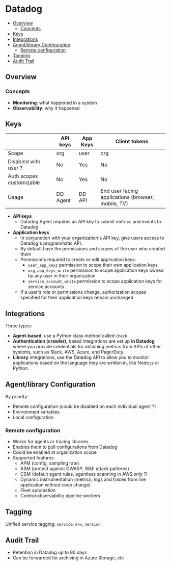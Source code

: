 # Datadog

- [Overview](#overview)
  - [Concepts](#concepts)
- [Keys](#keys)
- [Integrations](#integrations)
- [Agent/library Configuration](#agentlibrary-configuration)
  - [Remote configuration](#remote-configuration)
- [Tagging](#tagging)
- [Audit Trail](#audit-trail)


## Overview

### Concepts

- **Monitoring**: what happened in a system
- **Observability**: why it happened


## Keys

|                          | API keys | App Keys | Client tokens                                      |
| ------------------------ | -------- | -------- | -------------------------------------------------- |
| Scope                    | org      | user     | org                                                |
| Disabled with user ?     | No       | Yes      | No                                                 |  |
| Auth scopes customizable | No       | Yes      | No                                                 |  |
| Usage                    | DD Agent | DD API   | End user facing applications (browser, mobile, TV) |

- **API keys**
  - Datadog Agent requires an API key to submit metrics and events to Datadog
- **Application keys**
  - In conjunction with your organization's API key, give users access to Datadog's programmatic API.
  - By default have the permissions and scopes of the user who created them
  - Permissions required to create or edit application keys:
    - `user_app_keys` permission to scope their own application keys
    - `org_app_keys_write` permission to scope application keys owned by any user in their organization
    - `service_account_write` permission to scope application keys for service accounts
  - If a user's role or permissions change, authorization scopes specified for their application keys remain unchanged


## Integrations

Three types:

- **Agent-based**, use a Python class method called `check`
- **Authentication (crawler)**, based integrations are set up **in Datadog** where you provide credentials for obtaining metrics from APIs of other systems, such as Slack, AWS, Azure, and PagerDuty.
- **Library** integrations, use the Datadog API to allow you to monitor applications based on the language they are written in, like Node.js or Python.


## Agent/library Configuration

By priority:

- Remote configuration (could be disabled on each individual agent ?)
- Environment variables
- Local configuration

### Remote configuration

- Works for agents or tracing libraries
- Enables them to pull configurations from Datadog
- Could be enabled at organization scope
- Supported features:
  - APM (config, sampling rate)
  - ASM (protect against OWASP, WAF attack patterns)
  - CSM (default agent rules, agentless scanning in AWS only ?)
  - Dynamic instrumentation (metrics, logs and traces from live application without code change)
  - Fleet automation
  - Control observability pipeline workers


## Tagging

Unified service tagging: `service`, `env`, `version`


## Audit Trail

- Retention in Datadog up to 90 days
- Can be forwarded for archiving in Azure Storage, etc